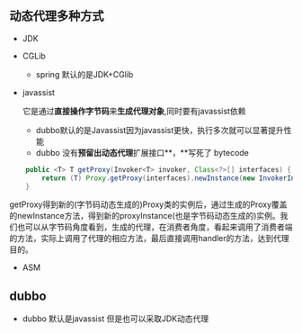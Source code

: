 ## 动态代理多种方式

- JDK

- CGLib

  - spring 默认的是JDK+CGlib

- javassist

  它是通过**直接操作字节码**来**生成代理对象**,同时要有javassist依赖

  - dubbo默认的是Javassist因为javassist更快，执行多次就可以显著提升性能
  - dubbo 没有**预留出动态代理**扩展接口**，**写死了 bytecode


```java
    public <T> T getProxy(Invoker<T> invoker, Class<?>[] interfaces) {
        return (T) Proxy.getProxy(interfaces).newInstance(new InvokerInvocationHandler(invoker));
    }
```

getProxy得到新的(字节码动态生成的)Proxy类的实例后，通过生成的Proxy覆盖的newInstance方法，得到新的proxyInstance(也是字节码动态生成的)实例。我们也可以从字节码角度看到，生成的代理，在消费者角度，看起来调用了消费者端的方法，实际上调用了代理的相应方法，最后直接调用handler的方法，达到代理目的。



- ASM

## dubbo
- dubbo 默认是javassist 但是也可以采取JDK动态代理